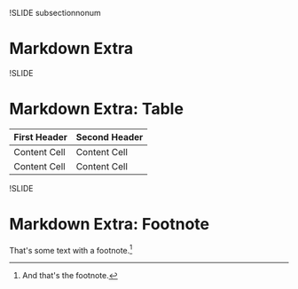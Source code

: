 !SLIDE subsectionnonum

# Markdown Extra

!SLIDE

# Markdown Extra: Table

First Header  | Second Header
------------- | -------------
Content Cell  | Content Cell
Content Cell  | Content Cell

!SLIDE

# Markdown Extra: Footnote

That's some text with a footnote.[^1]

[^1]: And that's the footnote.
